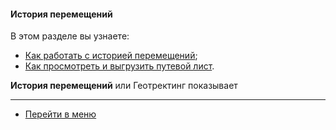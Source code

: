 #### История перемещений
В этом разделе вы узнаете:
<html>
<meta charset="utf-8">
<title>Быстрый переход внутри документа</title>
<ul>
    <li><a href="#geo">Как работать с историей перемещений</a>;</li>
    <li><a href="#waybill">Как просмотреть и выгрузить путевой лист</a>.</li>

</ul>
</html>

<p><strong>История перемещений</strong> или Геотректинг показывает </p>

____
- [Перейти в меню](http://wiki.hubex.ru)
